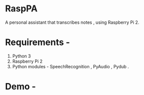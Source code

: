 # RaspPA
A personal assistant that transcribes notes , using Raspberry Pi 2.

# Requirements -
1. Python 3
2. Raspberry Pi 2
3. Python modules - SpeechRecognition , PyAudio , Pydub .

# Demo -
